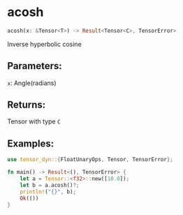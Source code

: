 # acosh
```rust
acosh(x: &Tensor<T>) -> Result<Tensor<C>, TensorError>
```
Inverse hyperbolic cosine
## Parameters:
`x`: Angle(radians)
## Returns:
Tensor with type `C`
## Examples:
```rust
use tensor_dyn::{FloatUnaryOps, Tensor, TensorError};

fn main() -> Result<(), TensorError> {
    let a = Tensor::<f32>::new([10.0]);
    let b = a.acosh()?;
    println!("{}", b);
    Ok(())
}
```